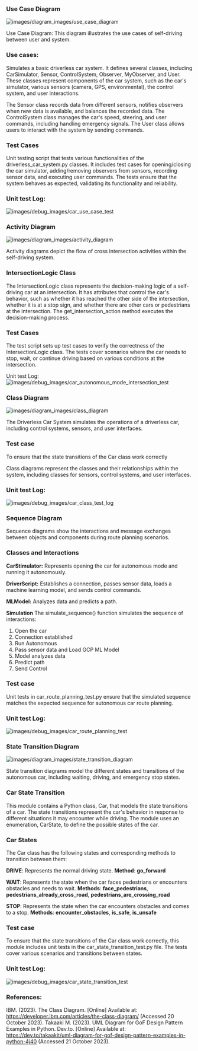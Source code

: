 ### Use Case Diagram
![images/diagram_images/use_case_diagram](images/diagram_images/use_case_diagram.png)

Use Case Diagram: This diagram illustrates the use cases of self-driving between user and system.

### Use cases:
Simulates a basic driverless car system. It defines several classes, including CarSimulator, Sensor, ControlSystem, Observer, MyObserver, and User. These classes represent components of the car system, such as the car's simulator, various sensors (camera, GPS, environmental), the control system, and user interactions.

The Sensor class records data from different sensors, notifies observers when new data is available, and balances the recorded data. The ControlSystem class manages the car's speed, steering, and user commands, including handling emergency signals. The User class allows users to interact with the system by sending commands.

### Test Cases
Unit testing script that tests various functionalities of the driverless_car_system.py classes. It includes test cases for opening/closing the car simulator, adding/removing observers from sensors, recording sensor data, and executing user commands. The tests ensure that the system behaves as expected, validating its functionality and reliability.

### Unit test Log:
![images/debug_images/car_use_case_test](images/debug_images/car_use_case_test.png)

### Activity Diagram
![images/diagram_images/activity_diagram](images/diagram_images/activity_diagram.png)

Activity diagrams depict the flow of cross intersection activities within the self-driving system. 

### IntersectionLogic Class
The IntersectionLogic class represents the decision-making logic of a self-driving car at an intersection. It has attributes that control the car's behavior, such as whether it has reached the other side of the intersection, whether it is at a stop sign, and whether there are other cars or pedestrians at the intersection. The get_intersection_action method executes the decision-making process.

### Test Cases
The test script sets up test cases to verify the correctness of the IntersectionLogic class. The tests cover scenarios where the car needs to stop, wait, or continue driving based on various conditions at the intersection.

Unit test Log:
![images/debug_images/car_autonomous_mode_intersection_test](images/debug_images/car_autonomous_mode_intersection_test.png)

### Class Diagram
![images/diagram_images/class_diagram](images/diagram_images/class_diagram.png)

The Driverless Car System simulates the operations of a driverless car, including control systems, sensors, and user interfaces.

### Test case
To ensure that the state transitions of the Car class work correctly

Class diagrams represent the classes and their relationships within the system, including classes for sensors, control systems, and user interfaces.
### Unit test Log:
![images/debug_images/car_class_test_log](images/debug_images/car_class_test_log.png)

### Sequence Diagram

Sequence diagrams show the interactions and message exchanges between objects and components during route planning scenarios.

### Classes and Interactions
**CarStimulator:** Represents opening the car for autonomous mode and running it autonomously.

**DriverScript:** Establishes a connection, passes sensor data, loads a machine learning model, and sends control commands.

**MLModel:** Analyzes data and predicts a path.

**Simulation**
The simulate_sequence() function simulates the sequence of interactions:

1. Open the car
2. Connection established
3. Run Autonomous
4. Pass sensor data and Load GCP ML Model
5. Model analyzes data
6. Predict path
7. Send Control

### Test case
Unit tests in car_route_planning_test.py ensure that the simulated sequence matches the expected sequence for autonomous car route planning.

### Unit test Log:
![images/debug_images/car_route_planning_test](images/debug_images/car_route_planning_test.png)

### State Transition Diagram
![images/diagram_images/state_transition_diagram](images/diagram_images/state_transition_diagram.png)

State transition diagrams model the different states and transitions of the autonomous car, including waiting, driving, and emergency stop states.

### Car State Transition
This module contains a Python class, Car, that models the state transitions of a car. The state transitions represent the car's behavior in response to different situations it may encounter while driving. The module uses an enumeration, CarState, to define the possible states of the car.

### Car States
The Car class has the following states and corresponding methods to transition between them:

**DRIVE**: Represents the normal driving state.
**Method**: **go_forward**

**WAIT**: Represents the state when the car faces pedestrians or encounters obstacles and needs to wait.
**Methods**: **face_pedestrians**, **pedestrians_already_cross_road**, **pedestrians_are_crossing_road**

**STOP**: Represents the state when the car encounters obstacles and comes to a stop.
**Methods**: **encounter_obstacles**, **is_safe**, **is_unsafe**

### Test case
To ensure that the state transitions of the Car class work correctly, this module includes unit tests in the car_state_transition_test.py file. The tests cover various scenarios and transitions between states.

### Unit test Log:
![images/debug_images/car_state_transition_test](images/debug_images/car_state_transition_test.png)

### References:
IBM. (2023). The Class Diagram. [Online] Available at: https://developer.ibm.com/articles/the-class-diagram/ (Accessed 20 October 2023).
Takaaki M. (2023). UML Diagram for GoF Design Pattern Examples in Python. Dev.to. [Online] Available at: https://dev.to/takaakit/uml-diagram-for-gof-design-pattern-examples-in-python-4j40 (Accessed 21 October 2023).
